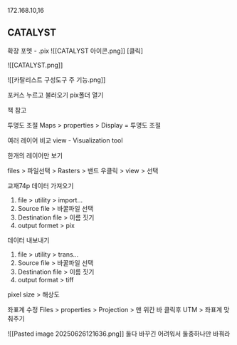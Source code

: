 
172.168.10,16
## CATALYST

확장 포멧 - .pix
![[CATALYST 아이콘.png]]
[클릭]

![[CATALYST.png]]

![[카탈리스트 구성도구 주 기능.png]]


포커스 누르고 불러오기 pix폴더 열기

책 참고



투명도 조절
Maps > properties > Display = 투명도 조절


여러 레이어 비교
view - Visualization tool 

한개의 레이어만 보기

files > 파일선택 > Rasters > 밴드 우클릭 > view > 선택





교재74p
데이터 가져오기
1. file > utility > import...
2. Source file  > 바꿀파일 선택
3. Destination file > 이름 짓기
4. output formet  > pix


데이터 내보내기
1. file > utility > trans...
2. Source file  > 바꿀파일 선택
3. Destination file > 이름 짓기
4. output format > tiff



pixel size  > 해상도



좌표계 수정
Files > properties > Projection > 맨 위칸 바 클릭후 UTM > 좌표계 맞춰주기


![[Pasted image 20250626121636.png]]
둘다 바꾸긴 어려워서 둘중하나만 바꿔라



